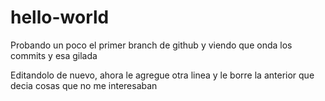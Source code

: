 # hello-world
Probando un poco el primer branch de github y viendo que onda los commits y esa gilada

Editandolo de nuevo, ahora le agregue otra linea y le borre la anterior
que decia cosas que no me interesaban
